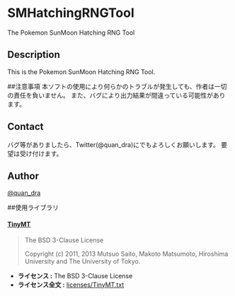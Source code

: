 # SMHatchingRNGTool
The Pokemon SunMoon Hatching RNG Tool

## Description
This is the Pokemon SunMoon Hatching RNG Tool.

##注意事項
本ソフトの使用により何らかのトラブルが発生しても、作者は一切の責任を負いません。
また、バグにより出力結果が間違っている可能性があります。  

## Contact 
バグ等がありましたら、Twitter(@quan_dra)にでもよろしくお願いします。 
要望は受け付けます。

## Author
[@quan_dra](https://twitter.com/quan_dra)


##使用ライブラリ

#### [TinyMT](https://github.com/MersenneTwister-Lab/TinyMT)

> The BSD 3-Clause License
> 
> Copyright (c) 2011, 2013 Mutsuo Saito, Makoto Matsumoto, Hiroshima University and The University of Tokyo.

* **ライセンス :** The BSD 3-Clause License
* **ライセンス全文 :** [licenses/TinyMT.txt](licenses/TinyMT.txt)
